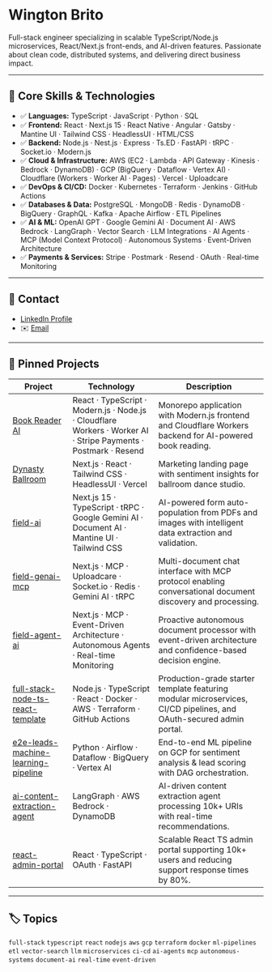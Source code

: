 # Wington Brito

Full-stack engineer specializing in scalable TypeScript/Node.js microservices, React/Next.js front-ends, and AI-driven features. Passionate about clean code, distributed systems, and delivering direct business impact.

---

## 🚀 Core Skills & Technologies
- ✅ **Languages:** TypeScript · JavaScript · Python · SQL  
- ✅ **Frontend:** React · Next.js 15 · React Native · Angular · Gatsby · Mantine UI · Tailwind CSS · HeadlessUI · HTML/CSS
- ✅ **Backend:** Node.js · Nest.js · Express · Ts.ED · FastAPI · tRPC · Socket.io · Modern.js
- ✅ **Cloud & Infrastructure:** AWS (EC2 · Lambda · API Gateway · Kinesis · Bedrock · DynamoDB) · GCP (BigQuery · Dataflow · Vertex AI) · Cloudflare (Workers · Worker AI · Pages) · Vercel · Uploadcare
- ✅ **DevOps & CI/CD:** Docker · Kubernetes · Terraform · Jenkins · GitHub Actions
- ✅ **Databases & Data:** PostgreSQL · MongoDB · Redis · DynamoDB · BigQuery · GraphQL · Kafka · Apache Airflow · ETL Pipelines
- ✅ **AI & ML:** OpenAI GPT · Google Gemini AI · Document AI · AWS Bedrock · LangGraph · Vector Search · LLM Integrations · AI Agents · MCP (Model Context Protocol) · Autonomous Systems · Event-Driven Architecture
- ✅ **Payments & Services:** Stripe · Postmark · Resend · OAuth · Real-time Monitoring
---

## 📄 Contact
- [LinkedIn Profile](https://www.linkedin.com/in/wingtonbrito)  
- ✉️ [Email](mailto:wingtonrbrito@gmail.com)  
---

## 📌 Pinned Projects
| Project | Technology | Description |
|---|---|---|
| [Book Reader AI](https://hellokooper.com/) | React · TypeScript · Modern.js · Node.js · Cloudflare Workers · Worker AI · Stripe Payments · Postmark · Resend | Monorepo application with Modern.js frontend and Cloudflare Workers backend for AI-powered book reading. |
| [Dynasty Ballroom](https://dynastyballroom.com/) | Next.js · React · Tailwind CSS · HeadlessUI · Vercel | Marketing landing page with sentiment insights for ballroom dance studio. |
| [field-ai](https://github.com/wingtonrbrito/field-ai) | Next.js 15 · TypeScript · tRPC · Google Gemini AI · Document AI · Mantine UI · Tailwind CSS | AI-powered form auto-population from PDFs and images with intelligent data extraction and validation. |
| [field-genai-mcp](https://github.com/wingtonrbrito/field-genai-mcp) | Next.js · MCP · Uploadcare · Socket.io · Redis · Gemini AI · tRPC | Multi-document chat interface with MCP protocol enabling conversational document discovery and processing. |
| [field-agent-ai](https://github.com/wingtonrbrito/field-agent-ai) | Next.js · MCP · Event-Driven Architecture · Autonomous Agents · Real-time Monitoring | Proactive autonomous document processor with event-driven architecture and confidence-based decision engine. |
| [full-stack-node-ts-react-template](https://github.com/wingtonrbrito/full-stack-node-ts-react-template) | Node.js · TypeScript · React · Docker · AWS · Terraform · GitHub Actions | Production-grade starter template featuring modular microservices, CI/CD pipelines, and OAuth-secured admin portal. |
| [e2e-leads-machine-learning-pipeline](https://github.com/wingtonrbrito/e2e-leads-machine-learning-pipeline) | Python · Airflow · Dataflow · BigQuery · Vertex AI | End-to-end ML pipeline on GCP for sentiment analysis & lead scoring with DAG orchestration. |
| [ai-content-extraction-agent](https://github.com/wingtonrbrito/ai-content-extraction-agent) | LangGraph · AWS Bedrock · DynamoDB | AI-driven content extraction agent processing 10k+ URIs with real-time recommendations. |
| [react-admin-portal](https://github.com/wingtonrbrito/react-admin-portal) | React · TypeScript · OAuth · FastAPI | Scalable React TS admin portal supporting 10k+ users and reducing support response times by 80%. |
---

## 🏷️ Topics
`full-stack` `typescript` `react` `nodejs` `aws` `gcp` `terraform` `docker` `ml-pipelines` `etl` `vector-search` `llm` `microservices` `ci-cd` `ai-agents` `mcp` `autonomous-systems` `document-ai` `real-time` `event-driven`
